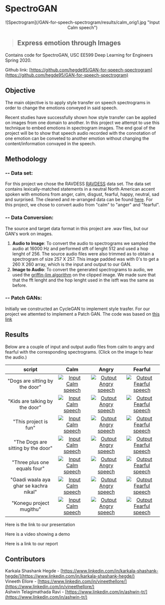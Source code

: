 # SpectroGAN
<p align="center">
  ![Spectrogram](/GAN-for-speech-spectrogram/results/calm_orig1.jpg "Input Calm speech")
</p>

>## Express emotion through Images


Contains code for SpectroGAN, USC EE599 Deep Learning for Engineers Spring 2020.

Github link: [https://github.com/hegde95/GAN-for-speech-spectrogram](https://github.com/hegde95/GAN-for-speech-spectrogram) <br/>



## Objective <br />
The main objective is to apply style transfer on speech spectrograms in order to change the emotions conveyed in said speech.<br/>

Recent studies have successfully shown how style transfer can be applied on images from one domain to another. In this project we attempt to use this technique to embed emotions in spectrogram images. The end goal of the project will be to show that speech audio recorded with the connotation of one emotion can be conveted to another emotion without changing the content/information convayed in the speech. <br />


## Methodology <br/>
### -- Data set: <br/>
For this project we chose the RAVDESS [RAVDESS](https://zenodo.org/record/1188976#.Xq-sIvJKg5k) data set. The data set contains lexically-matched statements in a neutral North American accent spoken with emotions from anger, calm, disgust, fearful, happy, neutral, sad and surprised. The cleaned and re-arranged data can be found [here](https://drive.google.com/drive/folders/12o5dMpEHqxIb8Qm9yHZB0s9at2lw3KPM?usp=sharing). For this project, we chose to convert audio from "calm" to "anger" and "fearful". 
<br />
### -- Data Conversion: <br/>
The source and target data format in this project are .wav files, but our GAN's work on images. 
1. **Audio to Image**: To convert the audio to spectrograms we sampled the audio at 16000 Hz and performed stft of lenght 512 and used a hop lenght of 256. The source audio files were also trimmed as to obtain a spectrogram of size 257 X 257. This image padded was with 0's to get a 260 X 260 array, which is the input and output to our GAN.
2. **Image to Audio**: To convert the generated spectrograms to audio, we used the [griffin-lim algorithm](https://www.researchgate.net/publication/261315209_A_Fast_Griffin-Lim_Algorithm) on the clipped image. We made sure that that the fft lenght and the hop lenght used in the istft was the same as before.<br />

### -- Patch GANs: <br/>
Initially we constructed an CycleGAN to implement style trasfer. For our project we attemted to implement a Patch GAN. The code was based on [this link](https://machinelearningmastery.com/cyclegan-tutorial-with-keras/)<br />

## Results <br/>
Below are a couple of input and output audio files from calm to angry and fearful with the corresponding spectrograms. (Click on the image to hear the audio.) <br/>


|script|                                                      Calm                                                      |                                                         Angry                                                          |                                                         Fearful                                                          |
| :--------------------------------------------------------------------------------------------------------------: | :--------------------------------------------------------------------------------------------------------------: | :----------------------------------------------------------------------------------------------------------------------------: | :----------------------------------------------------------------------------------------------------------------------------: |
|"Dogs are sitting by the door"|   [![Input Calm speech](/GAN-for-speech-spectrogram/results/calm_orig1.jpg "Input Calm speech")](/GAN-for-speech-spectrogram/results/calm_orig1.wav)    |   [![Output Angry speech](/GAN-for-speech-spectrogram/results/calm_orig1_Anger_generated.jpg "Output Angry speech")](/GAN-for-speech-spectrogram/results/calm_orig1_Anger_generated.wav) |   [![Output Fearful speech](/GAN-for-speech-spectrogram/results/calm_orig1_Fearful_generated.jpg "Output Fearful speech")](/GAN-for-speech-spectrogram/results/calm_orig1_Fearful_generated.wav) |
|"Kids are talking by the door"|   [![Input Calm speech](/GAN-for-speech-spectrogram/results/calm_orig2.jpg "Input Calm speech")](/GAN-for-speech-spectrogram/results/calm_orig2.wav)    |   [![Output Angry speech](/GAN-for-speech-spectrogram/results/calm_orig2_Anger_generated.jpg "Output Angry speech")](/GAN-for-speech-spectrogram/results/calm_orig2_Anger_generated.wav) |   [![Output Fearful speech](/GAN-for-speech-spectrogram/results/calm_orig2_Fearful_generated.jpg "Output Fearful speech")](/GAN-for-speech-spectrogram/results/calm_orig2_Fearful_generated.wav) |
|"This project is fun"|   [![Input Calm speech](/GAN-for-speech-spectrogram/results/calm_eng1.jpg "Input Calm speech")](/GAN-for-speech-spectrogram/results/calm_eng1.wav)    |   [![Output Angry speech](/GAN-for-speech-spectrogram/results/calm_eng1_Anger_generated.jpg "Output Angry speech")](/GAN-for-speech-spectrogram/results/calm_eng1_Anger_generated.wav) |   [![Output Fearful speech](/GAN-for-speech-spectrogram/results/calm_eng1_Fearful_generated.jpg "Output Fearful speech")](/GAN-for-speech-spectrogram/results/calm_eng1_Fearful_generated.wav) |
|"The Dogs are sitting by the door"|   [![Input Calm speech](/GAN-for-speech-spectrogram/results/calm_eng2.jpg "Input Calm speech")](/GAN-for-speech-spectrogram/results/calm_eng2.wav)    |   [![Output Angry speech](/GAN-for-speech-spectrogram/results/calm_eng2_Anger_generated.jpg "Output Angry speech")](/GAN-for-speech-spectrogram/results/calm_eng2_Anger_generated.wav) |   [![Output Fearful speech](/GAN-for-speech-spectrogram/results/calm_eng2_Fearful_generated.jpg "Output Fearful speech")](/GAN-for-speech-spectrogram/results/calm_eng2_Fearful_generated.wav) |
|"Three plus one equals four"|   [![Input Calm speech](/GAN-for-speech-spectrogram/results/calm_eng3.jpg "Input Calm speech")](/GAN-for-speech-spectrogram/results/calm_eng3.wav)    |   [![Output Angry speech](/GAN-for-speech-spectrogram/results/calm_eng3_Anger_generated.jpg "Output Angry speech")](/GAN-for-speech-spectrogram/results/calm_eng3_Anger_generated.wav) |   [![Output Fearful speech](/GAN-for-speech-spectrogram/results/calm_eng3_Fearful_generated.jpg "Output Fearful speech")](/GAN-for-speech-spectrogram/results/calm_eng3_Fearful_generated.wav) |
|"Gaadi waala aya ghar se kachra nikal"|   [![Input Calm speech](/GAN-for-speech-spectrogram/results/calm_hin.jpg "Input Calm speech")](/GAN-for-speech-spectrogram/results/calm_hin.wav)    |   [![Output Angry speech](/GAN-for-speech-spectrogram/results/calm_hin_Anger_generated.jpg "Output Angry speech")](/GAN-for-speech-spectrogram/results/calm_hin_Anger_generated.wav) |   [![Output Fearful speech](/GAN-for-speech-spectrogram/results/calm_hin_Fearful_generated.jpg "Output Fearful speech")](/GAN-for-speech-spectrogram/results/calm_hin_Fearful_generated.wav) |
|"Konegu project mugithu"|   [![Input Calm speech](/GAN-for-speech-spectrogram/results/calm_kan.jpg "Input Calm speech")](/GAN-for-speech-spectrogram/results/calm_kan.wav)    |   [![Output Angry speech](/GAN-for-speech-spectrogram/results/calm_kan_Anger_generated.jpg "Output Angry speech")](/GAN-for-speech-spectrogram/results/calm_kan_Anger_generated.wav) |   [![Output Fearful speech](/GAN-for-speech-spectrogram/results/calm_kan_Fearful_generated.jpg "Output Fearful speech")](/GAN-for-speech-spectrogram/results/calm_kan_Fearful_generated.wav) |

Here is the link to our presentation<br/>

Here is a video showing a demo<br/>

Here is a link to our report<br/>

## Contributors <br/>
Karkala Shashank Hegde - [https://www.linkedin.com/in/karkala-shashank-hegde/](https://www.linkedin.com/in/karkala-shashank-hegde/)<br/>
Vineeth Ellore - [https://www.linkedin.com/in/vineethellore/](https://www.linkedin.com/in/vineethellore/) <br/>
Ashwin Telagimathada Ravi - [https://www.linkedin.com/in/ashwin-tr/](https://www.linkedin.com/in/ashwin-tr/)<br/>
